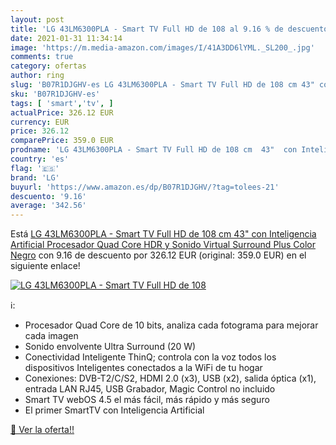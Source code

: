 ```yaml
---
layout: post
title: 'LG 43LM6300PLA - Smart TV Full HD de 108 al 9.16 % de descuento'
date: 2021-01-31 11:34:14
image: 'https://m.media-amazon.com/images/I/41A3DD6lYML._SL200_.jpg'
comments: true
category: ofertas
author: ring
slug: 'B07R1DJGHV-es LG 43LM6300PLA - Smart TV Full HD de 108 cm 43" con...'
sku: 'B07R1DJGHV-es'
tags: [ 'smart','tv', ]
actualPrice: 326.12 EUR
currency: EUR
price: 326.12
comparePrice: 359.0 EUR
prodname: 'LG 43LM6300PLA - Smart TV Full HD de 108 cm  43"  con Inteligencia Artificial  Procesador Quad Core  HDR y Sonido Virtual Surround Plus  Color Negro'
country: 'es'
flag: '🇪🇸'
brand: 'LG'
buyurl: 'https://www.amazon.es/dp/B07R1DJGHV/?tag=tolees-21'
descuento: '9.16'
average: '342.56'
---
```


Está [LG 43LM6300PLA - Smart TV Full HD de 108 cm  43"  con Inteligencia Artificial  Procesador Quad Core  HDR y Sonido Virtual Surround Plus  Color Negro](https://www.amazon.es/dp/B07R1DJGHV/?tag=tolees-21) con 9.16 de descuento por 326.12 EUR (original: 359.0 EUR) en el siguiente enlace!

[![LG 43LM6300PLA - Smart TV Full HD de 108](https://m.media-amazon.com/images/I/41A3DD6lYML._SL200_.jpg)](https://www.amazon.es/dp/B07R1DJGHV/?tag=tolees-21)

ℹ️:

- Procesador Quad Core de 10 bits, analiza cada fotograma para mejorar cada imagen
- Sonido envolvente Ultra Surround (20 W)
- Conectividad Inteligente ThinQ; controla con la voz todos los dispositivos Inteligentes conectados a la WiFi de tu hogar
- Conexiones: DVB-T2/C/S2, HDMI 2.0 (x3), USB (x2), salida óptica (x1), entrada LAN RJ45, USB Grabador, Magic Control no incluido
- Smart TV webOS 4.5 el más fácil, más rápido y más seguro
- El primer SmartTV con Inteligencia Artificial

[🛒 Ver la oferta!!](https://www.amazon.es/dp/B07R1DJGHV/?tag=tolees-21)
